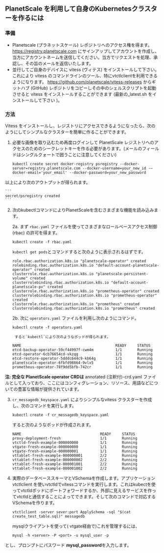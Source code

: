 ## PlanetScale を利用して自身のKubernetesクラスターを作るには

### 準備

* Planetscale (プラネットスケール) レポジトリへのアクセス権を得ます。https://registry.planetscale.com にサインアップしてアカウントを作成し、当方にアカウントネームを送信してください。当方でリクエストを処理、承認し、その旨のメールを返信いたします。
* 並行してご自身のデバイスに vitess  (ヴィテス) をインストールして下さい。これにより vitess のコマンドラインのツール、特にvtctlclientを利用できるようになります。
https://github.com/planetscale/vitess-releases からギットハブ (GitHub) レポジトリをコピーしその中のシェルスクリプトを起動させると vitess をインストールすることができます (最新の_latest.sh をインストールして下さい )。

### 方法

Vitess をインストールし、レジストリにアクセスできるようになったら、次のようにしてシンプルなクラスターを簡単に作ることができます。

1. 必要な画像を取り込むため再度ログインして PlanetScale レジストリへのアクセスのためのシークレットキーを作る必要があります。(メールのフィールドはシングルクォートで囲うことに注意してください)

	```
	kubectl create secret docker-registry psregistry --docker-server=registry.planetscale.com --docker-username=your_new_id -—docker-email='your_email' --docker-password=your_new_password
	```

以上により次のアウトプットが得られます。

	```
	secret/psregistry created
	```

2. 次のkubectlコマンドによりPlanetScaleを含むさまざまな機能を読み込みます。

   2a. まず `rbac.yaml` ファイルを使ってさまざまなロールベースアクセス制御 (rbac) の許可を得ます。 

	```
	kubectl create -f rbac.yaml
	```
       
	`kubectl get pods`とコマンドすると次のように表示されるはずです。

	```
	role.rbac.authorization.k8s.io "planetscale-operator" created
	rolebinding.rbac.authorization.k8s.io "default-account-planetscale-operator" created
	clusterrole.rbac.authorization.k8s.io "planetscale-persistent-volume" created
	clusterrolebinding.rbac.authorization.k8s.io "default-account-planetscale-pv" created
	clusterrole.rbac.authorization.k8s.io "prometheus-operator" created
	clusterrolebinding.rbac.authorization.k8s.io "prometheus-operator" created
	clusterrole.rbac.authorization.k8s.io "prometheus" created
	clusterrolebinding.rbac.authorization.k8s.io "prometheus" created
	```
   2b. 次に `operators.yaml` ファイルを利用し次のようにコマンド。

	```
	kubectl create -f operators.yaml
	```

        すると`kubectl`により次のようなポッドが得られます。

	```
	NAME                                  	       READY     STATUS 
	etcd-backup-operator-59cf44997f-cwm4m          1/1       Running
	etcd-operator-6cb76654cd-vkzqg                 1/1       Running
	etcd-restore-operator-5dddc644c9-kb64g         1/1       Running
	planetscale-operator-6fbfd98864-9vlx5          1/1       Running
	prometheus-operator-78f9dd5bfb-742cr           1/1       Running
	```

**注: 完全な PlanetScale operator CRDは** annotated (注釈付)-crd.yaml ファイルとして入っており、ここにはコンフィグレーション、リソース、用語などについての豊富な情報が提供されています。

3. `cr_messagedb_keyspace.yaml` によりシンプルなvitess クラスターを作成し、次のコマンドを実行します。

	```
	kubectl create -f cr_messagedb_keyspace.yaml
	```
	
	すると次のようなポッドが作成されます。
	
	```
	NAME                                    READY     STATUS 
	proxy-deployment-fresh                  1/1       Running
	vtctld-fresh-example-000000000          1/1       Running
	vtgate-fresh-example-000000000          1/1       Running
	vtgate-fresh-example-000000001          1/1       Running
	vttablet-fresh-example-000000001        2/2       Running
	vttablet-fresh-example-000000002        2/2       Running
	vttablet-fresh-example-000001001        2/2       Running
	vttablet-fresh-example-000001002        2/2       Running
	```

4. 実際のデータベーススキーマとVSchemaを作成します。アプリケーションvtctlclient を使いvtctldでvitessコマンドを実行します。これはkubectを使ってvtctldポッドにポートフォワードするか、外部に見えるサービスを作ってvtctldと通信することによってできます。そして次のコマンドで対応するVSchemaを作ります。

	```
	vtctlclient -server sever:port ApplySchema -sql "$(cat create_test_table.sql)" messagedb
	```

   mysqlクライアントを使って( vtgate経由で)これを管理するには、  

	```
	mysql -h <server> -P <port> -u mysql_user -p
	```

とし、プロンプトにパスワード **mysql_password**を入力します。
